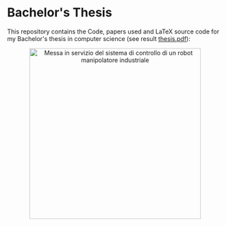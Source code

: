 # Bachelor's Thesis

This repository contains the Code, papers used and LaTeX source code for my Bachelor's thesis in computer science (see result [thesis.pdf](https://github.com/mpiffari/bachelor-thesis/Tesi_PiffariMichele.pdf)):

<p align="center">
    <a href="https://github.com/mpiffari/bachelor-thesis/first_page_thesis.png" title="Messa in servizio del sistema di controllo di un robot manipolatore industriale">
        <img src="https://github.com/mpiffari/bachelor-thesis/first_page_thesis.png" width="400" alt="Messa in servizio del sistema di controllo di un robot manipolatore industriale" title="Messa in servizio del sistema di controllo di un robot manipolatore industriale" />
    </a>
</p>
